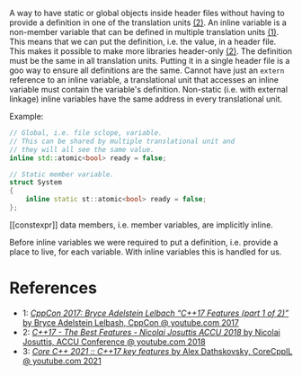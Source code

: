 A way to have static or global objects inside header files without having to provide a definition in one of the translation units [(2)](https://youtu.be/e2ZQyYr0Oi0?t=22).
An inline variable is a non-member variable that can be defined in multiple translation units [(1)](https://youtu.be/fI2xiUqqH3Q?t=2125).
This means that we can put the definition, i.e. the value, in a header file.
This makes it possible to make more libraries header-only [(2)](https://youtu.be/e2ZQyYr0Oi0?t=47).
The definition must be the same in all translation units.
Putting it in a single header file is a goo way to ensure all definitions are the same.
Cannot have just an `extern` reference to an inline variable, a translational unit that accesses an inline variable must contain the variable's definition.
Non-static (i.e. with external linkage) inline variables have the same address in every translational unit.

Example:
```cpp
// Global, i.e. file sclope, variable.
// This can be shared by multiple translational unit and
// they will all see the same value.
inline std::atomic<bool> ready = false;

// Static member variable.
struct System
{
	inline static st::atomic<bool> ready = false;
};
```

[[constexpr]] data members, i.e. member variables, are implicitly inline.

Before inline variables we were required to put a definition, i.e. provide a place to live, for each variable.
With inline variables this is handled for us.
# References

- 1: [_CppCon 2017: Bryce Adelstein Lelbach “C++17 Features (part 1 of 2)”_ by Bryce Adelstein Lelbash, CppCon @ youtube.com 2017](https://youtu.be/fI2xiUqqH3Q)
- 2: [_C++17 - The Best Features - Nicolai Josuttis ACCU 2018_ by Nicolai Josuttis, ACCU Conference @ youtube.com 2018](https://youtu.be/e2ZQyYr0Oi0)
- 3: [_Core C++ 2021 :: C++17 key features_ by Alex Dathskovsky, CoreCppIL @ youtube.com 2021](https://www.youtube.com/watch?v=3gGhP0C-xOY)
